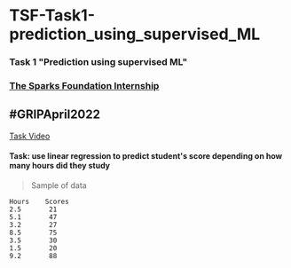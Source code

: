 # TSF-Task1-prediction_using_supervised_ML

### Task 1 "Prediction using supervised ML"   
###  [The Sparks Foundation Internship](https://internship.thesparksfoundation.info/) 

## \#GRIPApril2022

[Task Video](https://youtu.be/iH6n1tIH5o4)

#### Task: use linear regression to predict student's score depending on how many hours did they study

> Sample of data
```
Hours    Scores
2.5       21
5.1       47
3.2       27
8.5       75
3.5       30
1.5       20
9.2       88

```
